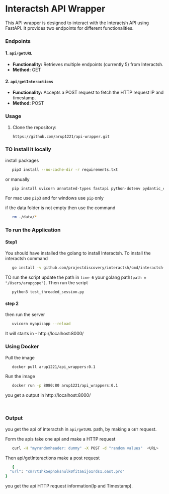 # Interactsh API Wrapper

This API wrapper is designed to interact with the Interactsh API using FastAPI. It provides two endpoints for different functionalities.

### Endpoints

#### 1. `api/getURL`

- **Functionality:** Retrieves multiple endpoints (currently 5) from Interactsh.
- **Method:** GET

#### 2. `api/getInteractions`

- **Functionality:** Accepts a POST request to fetch the HTTP request IP and timestamp.
- **Method:** POST

### Usage

1. Clone the repository:

   ```bash
   https://github.com/arup1221/api-wrapper.git
   ```

### TO install it locally

install packages

```bash
   pip3 install --no-cache-dir -r requirements.txt
   ```

or manually 
```bash
   pip install uvicorn annotated-types fastapi python-dotenv pydantic_core pydantic
   ```

For mac use `pip3` and for windows use `pip` only

if the data folder is not empty then use the command

```bash
   rm ./data/* 
   ```

### To run the Application

#### Step1 

You should have installed the golang to install Interactsh. To install the interactsh command

```bash
   go install -v github.com/projectdiscovery/interactsh/cmd/interactsh-client@latest
   ```

 TO run the script update the path in `line 6` your golang path`(path = "/Users/arupgope")`. Then run the script


```bash
   python3 test_threaded_session.py
   ```
#### step 2

then run the server

```bash
   uvicorn myapi:app --reload
   ```
It will starts in - http://localhost:8000/

### Using Docker

Pull the image
```bash
   docker pull arup1221/api_wrappers:0.1
   ```

Run the image
```bash
   docker run -p 8080:80 arup1221/api_wrappers:0.1
   ```

you get a output in http://localhost:8000/

<br>

### Output

you get the api of interactsh in `api/getURL` path, by making a `GET` request.

Form  the apis take one api and make a HTTP request 

```bash
   curl -H "myrandomheader: dummy" -X POST -d "random values"  <URL>
   ```

Then api/getInteractions make a post request
```bash
   {
  "url": "cmr7t1hk5epn5ksnulk0fita6ijo1rds1.oast.pro"
}
   ```

you get the api HTTP request information(Ip and Timestamp).

